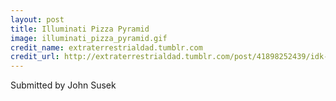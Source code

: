 ```yaml
---
layout: post
title: Illuminati Pizza Pyramid
image: illuminati_pizza_pyramid.gif
credit_name: extraterrestrialdad.tumblr.com
credit_url: http://extraterrestrialdad.tumblr.com/post/41898252439/idk-man
---
```


Submitted by John Susek
